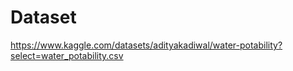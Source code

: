 
# Dataset
https://www.kaggle.com/datasets/adityakadiwal/water-potability?select=water_potability.csv
